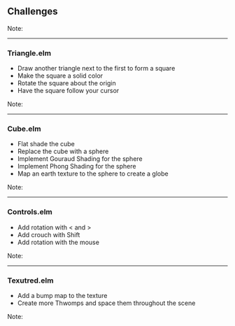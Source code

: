 ## Challenges

Note:


---

### Triangle.elm

- Draw another triangle next to the first to form a square
- Make the square a solid color
- Rotate the square about the origin
- Have the square follow your cursor

Note:


---

### Cube.elm

- Flat shade the cube
- Replace the cube with a sphere
- Implement Gouraud Shading for the sphere
- Implement Phong Shading for the sphere
- Map an earth texture to the sphere to create a globe

Note:


---

### Controls.elm

- Add rotation with < and >
- Add crouch with Shift
- Add rotation with the mouse

Note:


---

### Texutred.elm

- Add a bump map to the texture
- Create more Thwomps and space them throughout the scene

Note:


